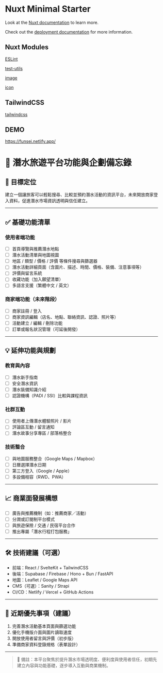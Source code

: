 # Nuxt Minimal Starter

Look at the [Nuxt documentation](https://nuxt.com/docs/getting-started/introduction) to learn more.

Check out the [deployment documentation](https://nuxt.com/docs/getting-started/deployment) for more information.

## Nuxt Modules

[ESLint](https://nuxt.com/modules/eslint)

[test-utils](https://nuxt.com/modules/test-utils)

[image](https://nuxt.com/modules/image)

[icon](https://nuxt.com/modules/icon)

## TailwindCSS

[tailwindcss](https://tailwindcss.com/docs)

## DEMO

https://funsei.netlify.app/

# 🌊 潛水旅遊平台功能與企劃備忘錄

## 🎯 目標定位
建立一個讓旅客可以輕鬆搜尋、比較並預約潛水活動的資訊平台，未來開放商家登入資料，促進潛水市場資訊透明與信任建立。

---

## ✅ 基礎功能清單

### 使用者端功能
- [ ] 首頁導覽與推薦潛水地點
- [ ] 潛水活動清單與地圖視圖
- [ ] 地區 / 類型 / 價格 / 評價 等條件搜尋與篩選器
- [ ] 潛水活動詳細頁面（含圖片、描述、時間、價格、裝備、注意事項等）
- [ ] 評價與留言系統
- [ ] 收藏功能（加入願望清單）
- [ ] 多語言支援（繁體中文 / 英文）

### 商家端功能（未來階段）
- [ ] 商家註冊 / 登入
- [ ] 商家資訊編輯（店名、地點、聯絡資訊、認證、照片等）
- [ ] 活動建立 / 編輯 / 刪除功能
- [ ] 訂單或報名狀況管理（可延後開發）

---

## 💡 延伸功能與規劃

### 教育與內容
- [ ] 潛水新手指南
- [ ] 安全潛水資訊
- [ ] 潛水裝備知識介紹
- [ ] 認證機構（PADI / SSI）比較與課程資訊

### 社群互動
- [ ] 使用者上傳潛水體驗照片 / 影片
- [ ] 評論區互動 / 留言通知
- [ ] 潛水故事分享專區 / 部落格整合

### 技術整合
- [ ] 與地圖服務整合（Google Maps / Mapbox）
- [ ] 日曆選擇潛水日期
- [ ] 第三方登入（Google / Apple）
- [ ] 多設備相容（RWD、PWA）

---

## 📈 商業面發展構想

- [ ] 廣告與推薦機制（如：推薦商家／活動）
- [ ] 分潤或訂閱制平台模式
- [ ] 與旅遊保險 / 交通 / 民宿平台合作
- [ ] 推出專屬「潛水行程打包服務」

---

## 🛠 技術建議（可選）

- 前端：React / SvelteKit + TailwindCSS
- 後端：Supabase / Firebase / Hono + Bun / FastAPI
- 地圖：Leaflet / Google Maps API
- CMS（可選）：Sanity / Strapi
- CI/CD：Netlify / Vercel + GitHub Actions

---

## 🧭 近期優先事項（建議）

1. 完善潛水活動基本頁面與篩選功能
2. 優化手機版介面與圖片讀取速度
3. 開放使用者留言與評價（初步版）
4. 準備商家資料登錄規格（表單設計）

---

> 📌 備註：本平台聚焦於提升潛水市場透明度、便利度與使用者信任，初期先建立內容與功能基礎，逐步導入互動與商業機制。